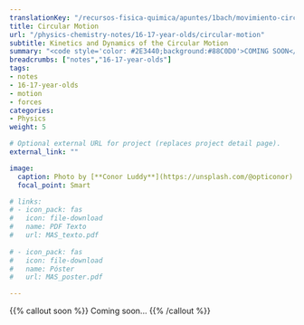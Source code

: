 ```yaml
---
translationKey: "/recursos-fisica-quimica/apuntes/1bach/movimiento-circular"
title: Circular Motion
url: "/physics-chemistry-notes/16-17-year-olds/circular-motion"
subtitle: Kinetics and Dynamics of the Circular Motion
summary: "<code style='color: #2E3440;background:#88C0D0'>COMING SOON</code> <br> Kinetics and Dynamics of the Circular Motion."
breadcrumbs: ["notes","16-17-year-olds"]
tags:
- notes
- 16-17-year-olds
- motion
- forces
categories:
- Physics
weight: 5

# Optional external URL for project (replaces project detail page).
external_link: ""

image:
  caption: Photo by [**Conor Luddy**](https://unsplash.com/@opticonor) on [Unsplash](https://unsplash.com)
  focal_point: Smart

# links:
# - icon_pack: fas
#   icon: file-download
#   name: PDF Texto
#   url: MAS_texto.pdf
  
# - icon_pack: fas
#   icon: file-download
#   name: Póster
#   url: MAS_poster.pdf

---
```


{{% callout soon %}}
Coming soon...
{{% /callout %}}
